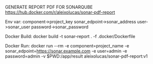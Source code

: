 GENERATE REPORT PDF FOR SONARQUBE
https://hub.docker.com/r/aleixolucas/sonar-pdf-report

Env var:
component->project_key
sonar_edpoint->sonar_address
user->sonar_user
password->sonar_password

Docker Build:
docker build -t sonar-report . -f .docker/Dockerfile

Docker Run:
docker run --rm -e component=project_name -e sonar_edpoint=https://sonar.example.com -e user=admin -e password=admin -v $PWD:/app/result aleixolucas/sonar-pdf-report:v1
